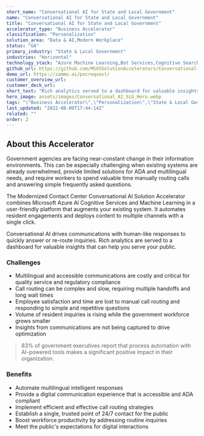 ```yaml
---
short_name: "Conversational AI for State and Local Government"
name: "Conversational AI for State and Local Government"
title: "Conversational AI for State and Local Government"
accelerator_type: "Business Accelerator"
classification: "Personalization"
solution_area: "Data & AI,Modern Workplace"
status: "GA"
primary_industry: "State & Local Government"
industries: "Horizontal"
technology_stack: "Azure Machine Learning,Bot Services,Cognitive Search,Cognitive Services"
github_url: https://github.com/MSUSSolutionAccelerators/Conversational-AI-Solution-Accelerator
demo_url: https://zammo.ai/pocrequest/
customer_overview_url: 
customer_deck_url: 
short_text: "Rich analytics served to a dashboard for valuable insights that can help you serve your public"
hero_image: assets/images/Conversational_AI_SLG_Hero.webp
tags: "\"Business Accelerator\",\"Personalization\",\"State & Local Government\",\"Horizontal\",\"Azure Machine Learning\",\"Bot Services\",\"Cognitive Search\",\"Cognitive Services\",\"Data & AI\",\"Modern Workplace\",\"GA\""
last_updated: "2022-08-09T17:44:14Z"
related: ""
order: 2
---
```

## About this Accelerator

Government agencies are facing near-constant change in their information environments. This can be especially challenging when existing systems are already overwhelmed, provide limited solutions for ADA and multilingual needs, and require workers to spend valuable time manually routing calls and answering simple frequently asked questions.

The Modernized Contact Center Conversational AI Solution Accelerator combines Microsoft Azure AI Cognitive Services and Machine Learning in a user-friendly platform that augments your existing system. It automates resident engagements and deploys content to multiple channels with a single click. 

Conversational AI drives communications with human-like responses to quickly answer or re-route inquiries. Rich analytics are served to a dashboard for valuable insights that can help you serve your public.

### Challenges

* Multilingual and accessible communications are costly and critical for quality service and regulatory compliance
* Call routing can be complex and slow, requiring multiple handoffs and long wait times
* Employee satisfaction and time are lost to manual call routing and responding to simple and repetitive questions
* Volume of resident inquiries is rising while the government workforce grows smaller
* Insights from communications are not being captured to drive optimization

> 83% of government executives report that process automation with AI-powered tools makes a significant positive impact in their organization.

### Benefits

* Automate multilingual intelligent responses
* Provide a digital communication experience that is accessible and ADA compliant
* Implement efficient and effective call routing strategies
* Establish a single, trusted point of 24/7 contact for the public
* Boost workforce productivity by addressing routine inquiries
* Meet the public's expectations for digital interactions